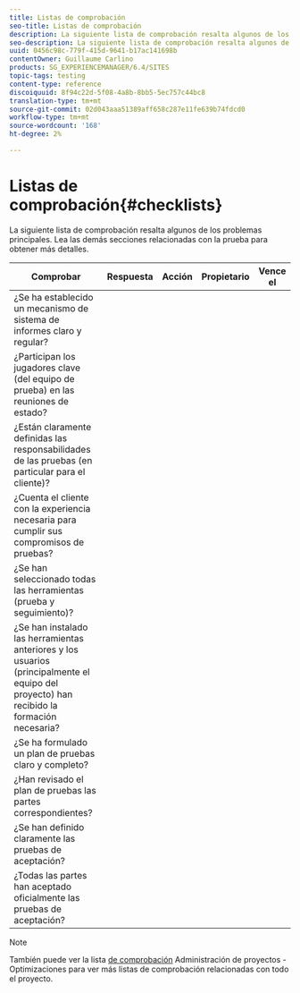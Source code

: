 ```yaml
---
title: Listas de comprobación
seo-title: Listas de comprobación
description: La siguiente lista de comprobación resalta algunos de los principales problemas de prueba
seo-description: La siguiente lista de comprobación resalta algunos de los principales problemas de prueba
uuid: 0456c98c-779f-415d-9641-b17ac141698b
contentOwner: Guillaume Carlino
products: SG_EXPERIENCEMANAGER/6.4/SITES
topic-tags: testing
content-type: reference
discoiquuid: 8f94c22d-5f08-4a8b-8bb5-5ec757c44bc8
translation-type: tm+mt
source-git-commit: 02d043aaa51389aff658c287e11fe639b74fdcd0
workflow-type: tm+mt
source-wordcount: '168'
ht-degree: 2%

---
```



# Listas de comprobación{#checklists}

La siguiente lista de comprobación resalta algunos de los problemas principales. Lea las demás secciones relacionadas con la prueba para obtener más detalles.

| Comprobar | Respuesta | Acción | Propietario | Vence el |
|---|---|---|---|---|
| ¿Se ha establecido un mecanismo de sistema de informes claro y regular? |  |  |  |  |
| ¿Participan los jugadores clave (del equipo de prueba) en las reuniones de estado? |  |  |  |  |
| ¿Están claramente definidas las responsabilidades de las pruebas (en particular para el cliente)? |  |  |  |  |
| ¿Cuenta el cliente con la experiencia necesaria para cumplir sus compromisos de pruebas? |  |  |  |  |
| ¿Se han seleccionado todas las herramientas (prueba y seguimiento)? |  |  |  |  |
| ¿Se han instalado las herramientas anteriores y los usuarios (principalmente el equipo del proyecto) han recibido la formación necesaria? |  |  |  |  |
| ¿Se ha formulado un plan de pruebas claro y completo? |  |  |  |  |
| ¿Han revisado el plan de pruebas las partes correspondientes? |  |  |  |  |
| ¿Se han definido claramente las pruebas de aceptación? |  |  |  |  |
| ¿Todas las partes han aceptado oficialmente las pruebas de aceptación? |  |  |  |  |

>[!NOTE]
>
>También puede ver la lista [de comprobación](/help/managing/best-practices.md) Administración de proyectos - Optimizaciones para ver más listas de comprobación relacionadas con todo el proyecto.

